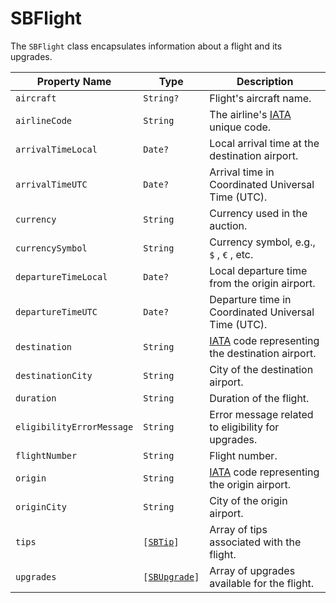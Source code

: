 # SBFlight

The `SBFlight` class encapsulates information about a flight and its upgrades.

| Property Name             | Type                                               | Description                                                              |
|---------------------------|----------------------------------------------------|--------------------------------------------------------------------------|
| `aircraft`                | `String?`                                          | Flight's aircraft name.                                                  |
| `airlineCode`             | `String`                                           | The airline's [IATA](https://www.iata.org/) unique code.                 |
| `arrivalTimeLocal`        | `Date?`                                            | Local arrival time at the destination airport.                           |
| `arrivalTimeUTC`          | `Date?`                                            | Arrival time in Coordinated Universal Time (UTC).                        |
| `currency`                | `String`                                           | Currency used in the auction.                                            |
| `currencySymbol`          | `String`                                           | Currency symbol, e.g., `$` , `€` , etc.                                  |
| `departureTimeLocal`      | `Date?`                                            | Local departure time from the origin airport.                            |
| `departureTimeUTC`        | `Date?`                                            | Departure time in Coordinated Universal Time (UTC).                      |
| `destination`             | `String`                                           | [IATA](https://www.iata.org/) code representing the destination airport. |
| `destinationCity`         | `String`                                           | City of the destination airport.                                         |
| `duration`                | `String`                                           | Duration of the flight.                                                  |
| `eligibilityErrorMessage` | `String`                                           | Error message related to eligibility for upgrades.                       |
| `flightNumber`            | `String`                                           | Flight number.                                                           |
| `origin`                  | `String`                                           | [IATA](https://www.iata.org/) code representing the origin airport.      |
| `originCity`              | `String`                                           | City of the origin airport.                                              |
| `tips`                    | <code>[[SBTip](object-model/sbtip)]</code>         | Array of tips associated with the flight.                                |
| `upgrades`                | <code>[[SBUpgrade](object-model/sbupgrade)]</code> | Array of upgrades available for the flight.                              |

